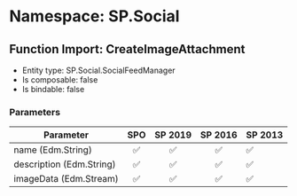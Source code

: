 # Namespace: SP.Social

## Function Import: CreateImageAttachment

- Entity type: SP.Social.SocialFeedManager
- Is composable: false
- Is bindable: false

### Parameters

Parameter | SPO | SP 2019 | SP 2016 | SP 2013
----------|:---:|:-------:|:-------:|:-------
name (Edm.String) | ✅ | ✅ | ✅ | ✅
description (Edm.String) | ✅ | ✅ | ✅ | ✅
imageData (Edm.Stream) | ✅ | ✅ | ✅ | ✅